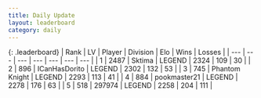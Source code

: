 ```yaml
---
title: Daily Update
layout: leaderboard
category: daily
---
```


{: .leaderboard}
| Rank | LV | Player | Division | Elo | Wins | Losses |
| --- | --- | --- | --- | --- | --- | --- |
| <span data-change="0">1</span> | 2487 | <span title="ID: 353063">Sktima</span> | LEGEND | <span data-change="15">2324</span> | <span data-change="10">109</span> | <span data-change="2">30</span> |
| <span data-change="1">2</span> | 896 | <span title="ID: 415713">ICanHasDorito</span> | LEGEND | <span data-change="0">2302</span> | <span data-change="0">132</span> | <span data-change="0">53</span> |
| <span data-change="2">3</span> | 745 | <span title="ID: 742939">Phantom Knight</span> | LEGEND | <span data-change="0">2293</span> | <span data-change="0">113</span> | <span data-change="0">41</span> |
| <span data-change="-2">4</span> | 884 | <span title="ID: 652474">pookmaster21</span> | LEGEND | <span data-change="-30">2278</span> | <span data-change="2">176</span> | <span data-change="3">63</span> |
| <span data-change="3">5</span> | 518 | <span title="ID: 544038">297974</span> | LEGEND | <span data-change="22">2258</span> | <span data-change="12">204</span> | <span data-change="4">111</span> |